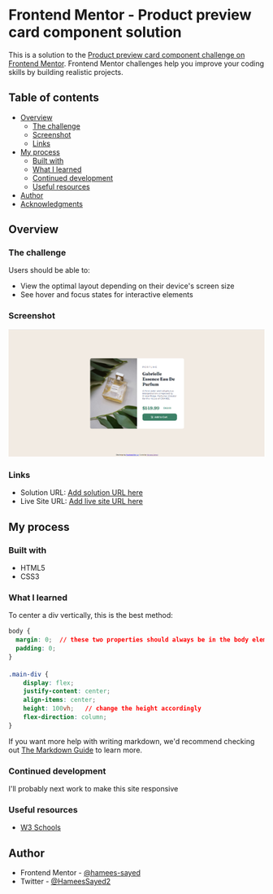 # Frontend Mentor - Product preview card component solution

This is a solution to the [Product preview card component challenge on Frontend Mentor](https://www.frontendmentor.io/challenges/product-preview-card-component-GO7UmttRfa). Frontend Mentor challenges help you improve your coding skills by building realistic projects. 

## Table of contents

- [Overview](#overview)
  - [The challenge](#the-challenge)
  - [Screenshot](#screenshot)
  - [Links](#links)
- [My process](#my-process)
  - [Built with](#built-with)
  - [What I learned](#what-i-learned)
  - [Continued development](#continued-development)
  - [Useful resources](#useful-resources)
- [Author](#author)
- [Acknowledgments](#acknowledgments)

## Overview

### The challenge

Users should be able to:

- View the optimal layout depending on their device's screen size
- See hover and focus states for interactive elements

### Screenshot

![](design/screenshot-perfume.png)


### Links

- Solution URL: [Add solution URL here](https://github.com/hamees-sayed/product-card-component)
- Live Site URL: [Add live site URL here](https://product-card-2510.netlify.app/)

## My process

### Built with

- HTML5
- CSS3

### What I learned

To center a div vertically, this is the best method: 

```css
body {
  margin: 0;  // these two properties should always be in the body element
  padding: 0;
}

.main-div {
    display: flex;
    justify-content: center;
    align-items: center;
    height: 100vh;   // change the height accordingly
    flex-direction: column;
}
```

If you want more help with writing markdown, we'd recommend checking out [The Markdown Guide](https://www.markdownguide.org/) to learn more.

### Continued development

I'll probably next work to make this site responsive


### Useful resources

- [W3 Schools](https://www.w3schools.com) 

## Author

- Frontend Mentor - [@hamees-sayed](https://www.frontendmentor.io/profile/hamees-sayed)
- Twitter - [@HameesSayed2](https://www.twitter.com/HameesSayed2)
